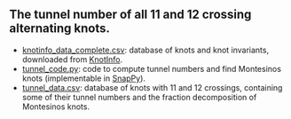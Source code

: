 ## The tunnel number of all 11 and 12 crossing alternating knots.

* [knotinfo_data_complete.csv](./knotinfo_data_complete.csv): database of knots and knot invariants, downloaded from [KnotInfo](https://www.indiana.edu/~knotinfo/).
* [tunnel_code.py](./tunnel_code.py): code to compute tunnel numbers and find Montesinos knots (implementable in [SnapPy](https://www.math.uic.edu/t3m/SnapPy/)).
* [tunnel_data.csv](./tunnel_data.csv): database of knots with 11 and 12 crossings, containing some of their tunnel numbers and the fraction decomposition of Montesinos knots.
